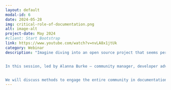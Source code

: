 ```yaml
---
layout: default
modal-id: 6
date: 2024-05-28
img: critical-role-of-documentation.png
alt: image-alt
project-date: May 2024
#client: Start Bootstrap
link: https://www.youtube.com/watch?v=nvLA8x1jtUk
category: Webinar
description: "Imagine diving into an open source project that seems perfectly designed to solve your problems, only to hit a wall due to a lack of clear documentation. This frustrating scenario is all too common in the open source community, where projects burst with potential yet falter in execution due to poor or absent documentation. The absence of well-structured guides, clear examples, and detailed installation instructions can turn an enthusiastic user into a disillusioned passerby.


In this session, led by Alanna Burke — community manager, developer advocate, and seasoned documentation writer — we will explore why documentation is not just an add-on but a fundamental component of any successful open source project. Alanna will share practical strategies for embedding documentation into the development lifecycle, ensuring that it receives the attention it deserves from the start. 


We will discuss methods to engage the entire community in documentation efforts, from the core team to casual contributors, and demonstrate how well-maintained documentation can drive a project’s growth, facilitate user onboarding, and enhance community contributions. Join us to understand how transforming documentation practices can lead to more robust and resilient open source projects."
---
```

